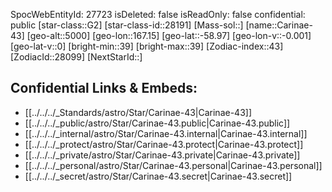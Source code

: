 ﻿---
location:
- -58.97
- -167.15
- 5000
tags:
- astro/Star
type: Star
---

SpocWebEntityId: 27723
isDeleted: false
isReadOnly: false
confidential: public
[star-class::G2]
[star-class-id::28191]
[Mass-sol::]
[name::Carinae-43]
[geo-alt::5000]
[geo-lon::167.15]
[geo-lat::-58.97]
[geo-lon-v::-0.001]
[geo-lat-v::0]
[bright-min::39]
[bright-max::39]
[Zodiac-index::43]
[ZodiacId::28099]
[NextStarId::]



## Confidential Links & Embeds: 
- [[../../../_Standards/astro/Star/Carinae-43|Carinae-43]] 
- [[../../../_public/astro/Star/Carinae-43.public|Carinae-43.public]] 
- [[../../../_internal/astro/Star/Carinae-43.internal|Carinae-43.internal]] 
- [[../../../_protect/astro/Star/Carinae-43.protect|Carinae-43.protect]] 
- [[../../../_private/astro/Star/Carinae-43.private|Carinae-43.private]] 
- [[../../../_personal/astro/Star/Carinae-43.personal|Carinae-43.personal]] 
- [[../../../_secret/astro/Star/Carinae-43.secret|Carinae-43.secret]]

